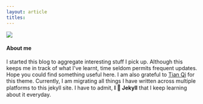 ```yaml
---
layout: article
titles:
---
```


<div class="item">
  <div class="item__image">
  <script>
    console.log("{{ site.url}}")
    console.log("{{ site.baseurl}}")
  </script>
    <img class="image image--sm" src="{{site.author.avatar}}"/>
  </div>
  <div class="item__content">
    <div class="item__header">
      <h4>About me</h4>
    </div>
    <div class="item__description">
      <p>
      I started this blog to aggregate interesting stuff I pick up. Although this keeps me in track of what I've learnt, time seldom permits frequent updates. Hope you could find something useful here. I am also grateful to <a href="https://github.com/kitian616/jekyll-TeXt-theme">Tian Qi</a> for this theme. Currently, I am migrating all things I have written across multiple platforms to this jekyll site. I have to admit, <b>I<span style='font-size:15px;'> &#128150;</span> Jekyll</b> that I keep learning about it everyday.
      </p>
    </div>
  </div>
</div>